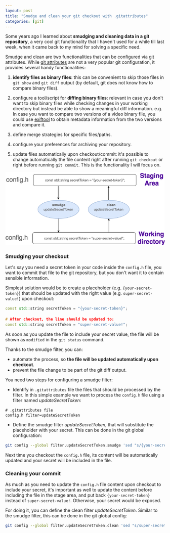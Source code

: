 ```yaml
---
layout: post
title: "Smudge and clean your git checkout with .gitattributes"
categories: [git]
---
```


Some years ago I learned about **smudging and cleaning data in a git repository**,
a very cool git functionality that I haven't used for a while till last week,
when it came back to my mind for solving a specific need.

Smudge and clean are two functionalities that can be configured via git attributes.
While [git attributes](https://git-scm.com/book/en/v2/Customizing-Git-Git-Attributes) are
not a very popular git configuration, it provides several handy functionalities:

1. **identify files as binary files**: this can be convenient to skip those files in `git show`
and `git diff` output (by default, git does not know how to compare binary files).

1. configure a tool/script for **diffing binary files**: relevant in case you don't want to
skip binary files while checking changes in your working directory but instead
be able to show a meaningful diff information. e.g. In case you want to compare
two versions of a video binary file, you could use
[exiftool](https://www.sno.phy.queensu.ca/~phil/exiftool/) to obtain metadata information
from the two versions and compare it.

1. define merge strategies for specific files/paths.

1. configure your preferences for archiving your repository.

1. update files automatically upon checkout/commit: it's possible to change automatically
the file content right after running `git checkout` or right before running `git commit`.
This is the functionality I will focus on.

![Smudge and clean filters](/gfx/posts/smudge-and-clean/smudge-clean-git-filters.png)

### Smudging your checkout

Let's say you need a secret token in your code inside the `config.h` file, you want to
commit that file to the git repository, but you don't want it to contain sensible
information.

Simplest solution would be to create a placeholder (e.g. `{your-secret-token}`)
that should be updated with the right value (e.g. `super-secret-value!`) upon checkout:

```c++
const std::string secretToken = "{your-secret-token}";

# After checkout, the line should be updated to:
const std::string secretToken = "super-secret-value!";
```

As soon as you update the file to include your secret value, the file will be shown
as `modified` in the `git status` command.

Thanks to the smudge filter, you can:

- automate the process, so **the file will be updated automatically upon checkout**.
- prevent the file change to be part of the git diff output.

You need two steps for configuring a smudge filter:

* Identify in `.gitattributes` file the files that should be processed by the filter.
In this simple example we want to process the `config.h` file using a filter
named *updateSecretToken*:

```
# .gitattributes file
config.h filter=updateSecretToken
```

* Define the smudge filter *updateSecretToken*, that will substitute the placeholder
with your secret. This can be done in the git global configuration:

```bash
git config --global filter.updateSecretToken.smudge 'sed "s/{your-secret-token}/super-secret-value!/"'
```

Next time you checkout the `config.h` file, its content will be automatically updated and
your secret will be included in the file.

### Cleaning your commit

As much as you need to update the `config.h` file content upon checkout to include your
secret, it's important as well to update the content before including the file
in the stage area, and put back `{your-secret-token}` instead of `super-secret-value!`. Otherwise,
your secret would be exposed.

For doing it, you can define the clean filter *updateSecretToken*. Similar to
the smudge filter, this can be done in the git global config:

```bash
git config --global filter.updateSecretToken.clean 'sed "s/super-secret-value!/{your-secret-token}/"'
```
